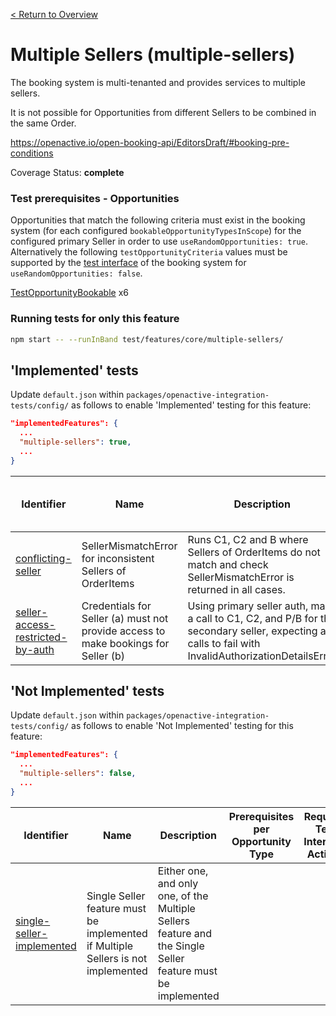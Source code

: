 [< Return to Overview](../../README.md)
# Multiple Sellers (multiple-sellers)

The booking system is multi-tenanted and provides services to multiple sellers.

It is not possible for Opportunities from different Sellers to be combined in the same Order.

https://openactive.io/open-booking-api/EditorsDraft/#booking-pre-conditions

Coverage Status: **complete**
### Test prerequisites - Opportunities
Opportunities that match the following criteria must exist in the booking system (for each configured `bookableOpportunityTypesInScope`) for the configured primary Seller in order to use `useRandomOpportunities: true`. Alternatively the following `testOpportunityCriteria` values must be supported by the [test interface](https://openactive.io/test-interface/) of the booking system for `useRandomOpportunities: false`.

[TestOpportunityBookable](https://openactive.io/test-interface#TestOpportunityBookable) x6



### Running tests for only this feature

```bash
npm start -- --runInBand test/features/core/multiple-sellers/
```



## 'Implemented' tests

Update `default.json` within `packages/openactive-integration-tests/config/` as follows to enable 'Implemented' testing for this feature:

```json
"implementedFeatures": {
  ...
  "multiple-sellers": true,
  ...
}
```

| Identifier | Name | Description | Prerequisites per Opportunity Type | Required Test Interface Actions |
|------------|------|-------------|---------------|-------------------|
| [conflicting-seller](./implemented/conflicting-seller-test.js) | SellerMismatchError for inconsistent Sellers of OrderItems | Runs C1, C2 and B where Sellers of OrderItems do not match and check SellerMismatchError is returned in all cases. | [TestOpportunityBookable](https://openactive.io/test-interface#TestOpportunityBookable) x2 |  |
| [seller-access-restricted-by-auth](./implemented/seller-access-restricted-by-auth-test.js) | Credentials for Seller (a) must not provide access to make bookings for Seller (b) | Using primary seller auth, make a call to C1, C2, and P/B for the secondary seller, expecting all calls to fail with InvalidAuthorizationDetailsError | [TestOpportunityBookable](https://openactive.io/test-interface#TestOpportunityBookable) x4 |  |



## 'Not Implemented' tests


Update `default.json` within `packages/openactive-integration-tests/config/` as follows to enable 'Not Implemented' testing for this feature:

```json
"implementedFeatures": {
  ...
  "multiple-sellers": false,
  ...
}
```

| Identifier | Name | Description | Prerequisites per Opportunity Type | Required Test Interface Actions |
|------------|------|-------------|---------------|-------------------|
| [single-seller-implemented](./not-implemented/single-seller-implemented-test.js) | Single Seller feature must be implemented if Multiple Sellers is not implemented | Either one, and only one, of the Multiple Sellers feature and the Single Seller feature must be implemented |  |  |
